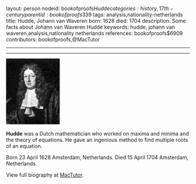 layout: person
nodeid: bookofproofs$Hudde
categories: history,17th-century
parentid: bookofproofs$339
tags: analysis,nationality-netherlands
title: Hudde, Johann van Waveren
born: 1628
died: 1704
description: Some facts about Johann van Waveren Hudde
keywords: hudde, johann van waveren,analysis,nationality netherlands
references: bookofproofs$6909
contributors: bookofproofs,@MacTutor

---


---

![Hudde.jpg](https://github.com/bookofproofs/bookofproofs.github.io/blob/main/_sources/_assets/images/portraits/Hudde.jpg?raw=true)

**Hudde** was a Dutch mathematician who worked on maxima and minima and the theory of equations. He gave an ingenious method to find multiple roots of an equation.

Born 23 April 1628 Amsterdam, Netherlands. Died 15 April 1704 Amsterdam, Netherlands.


View full biography at [MacTutor](https://mathshistory.st-andrews.ac.uk/Biographies/Hudde/).
